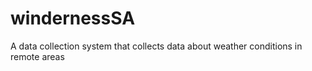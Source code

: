 # windernessSA
A data collection system that collects data about weather conditions in remote areas
